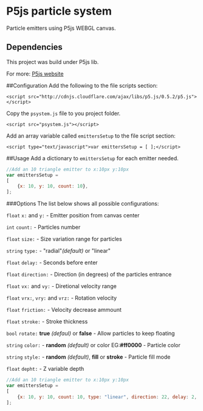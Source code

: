 # P5js particle system
Particle emitters using P5js WEBGL canvas.

## Dependencies
This project was build under P5js lib.

For more: [P5js website](http://p5js.org)

##Configuration
Add the following to the file scripts section:

```<script src="http://cdnjs.cloudflare.com/ajax/libs/p5.js/0.5.2/p5.js"></script>```



Copy the `psystem.js` file to you project folder.

```<script src="psystem.js"></script>```



Add an array variable called `emittersSetup` to the file script section:

```<script type="text/javascript">var emittersSetup = [ ];</script>```



##Usage
Add a dictionary to `emittersSetup` for each emitter needed.
```javascript
//Add an 10 triangle emitter to x:10px y:10px
var emittersSetup =
[
    {x: 10, y: 10, count: 10},
];
```

###Options
The list below shows all possible configurations:

`float` `x:` and `y:` - Emitter position from canvas center

`int` `count:` - Particles number

`float` `size:` - Size variation range for particles

`string` `type:` - "radial"_(default)_ or "linear"

`float` `delay:` - Seconds before enter

`float` `direction:` - Direction (in degrees) of the particles entrance

`float` `vx:` and `vy:` - Diretional velocity range

`float` `vrx:`, `vry:` and `vrz:` - Rotation velocity

`float` `friction:` - Velocity decrease ammount

`float` `stroke:` - Stroke thickness

`bool` `rotate:` **true** _(defaul)_ or **false** - Allow particles to keep floating

`string` `color:` - **random** _(default)_ or color EG:**#ff0000** - Particle color

`string` `style:` - **random** _(default)_, **fill** or **stroke** - Particle fill mode

`float` `depht:` - Z variable depth

```javascript
//Add an 10 triangle emitter to x:10px y:10px
var emittersSetup =
[
    {x: 10, y: 10, count: 10, type: "linear", direction: 22, delay: 2, },
];
```



